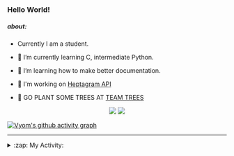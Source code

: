### Hello World!

##### about:
- Currently I am a student.
- 🌱 I’m currently learning C, intermediate Python.
- 🌱 I’m learning how to make better documentation.
- 🌱 I'm working on [Heptagram API](https://github.com/Heptagram-Bot/api)

- 🌱 GO PLANT SOME TREES AT [TEAM TREES](https://teamtrees.org/)

<p align="center">
  <a href="https://twitter.com/Vyvy_viM"><img target="_blank" src="https://img.shields.io/badge/twitter%20@Vyvy_viM-0D95E8?style=for-the-badge&logo=twitter&logoColor=white"/></a> 
  <a href="https://vyvy-vi.github.io/portfolio"><img target="_blank" src="https://img.shields.io/badge/-I_love_open_source-green?style=for-the-badge&logo=github&logoColor=black"/></a> 
</p>

[![Vyom's github activity graph](https://activity-graph.herokuapp.com/graph?username=Vyvy-vi)](https://github.com/ashutosh00710/github-readme-activity-graph)

---
<details>
  <summary>:zap: My Activity:</summary>
  
<!--START_SECTION:waka-->
**I'm a Night 🦉** 

```text
🌞 Morning    38 commits     █░░░░░░░░░░░░░░░░░░░░░░░░   6.21% 
🌆 Daytime    132 commits    █████░░░░░░░░░░░░░░░░░░░░   21.57% 
🌃 Evening    222 commits    █████████░░░░░░░░░░░░░░░░   36.27% 
🌙 Night      220 commits    █████████░░░░░░░░░░░░░░░░   35.95%

```
📅 **I'm Most Productive on Sunday** 

```text
Monday       63 commits     ██░░░░░░░░░░░░░░░░░░░░░░░   10.29% 
Tuesday      83 commits     ███░░░░░░░░░░░░░░░░░░░░░░   13.56% 
Wednesday    85 commits     ███░░░░░░░░░░░░░░░░░░░░░░   13.89% 
Thursday     76 commits     ███░░░░░░░░░░░░░░░░░░░░░░   12.42% 
Friday       53 commits     ██░░░░░░░░░░░░░░░░░░░░░░░   8.66% 
Saturday     91 commits     ███░░░░░░░░░░░░░░░░░░░░░░   14.87% 
Sunday       161 commits    ██████░░░░░░░░░░░░░░░░░░░   26.31%

```


📊 **This Week I Spent My Time On** 

```text
🔥 Editors: 
Vim                      9 hrs 36 mins       █████████████████████████   100.0%

🐱‍💻 Projects: 
api                      4 hrs 2 mins        ██████████░░░░░░░░░░░░░░░   42.02% 
TEC-welcome-bot          2 hrs 8 mins        █████░░░░░░░░░░░░░░░░░░░░   22.28% 
appwrite-community       1 hr 37 mins        ████░░░░░░░░░░░░░░░░░░░░░   16.93% 
Call-Reminders-template  33 mins             █░░░░░░░░░░░░░░░░░░░░░░░░   5.85% 
TEC-Discord-Automation   25 mins             █░░░░░░░░░░░░░░░░░░░░░░░░   4.35%

```


 Last Updated on 09/10/2021
<!--END_SECTION:waka-->
</details>
